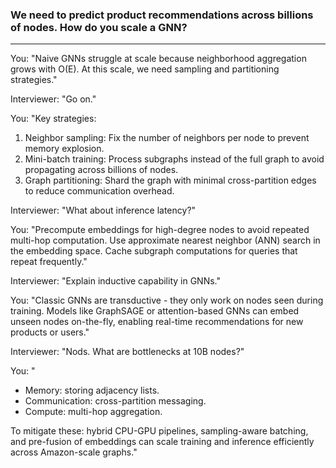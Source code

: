 ### We need to predict product recommendations across billions of nodes. How do you scale a GNN?
---

You: "Naive GNNs struggle at scale because neighborhood aggregation grows with O(E). At this scale, we need sampling and partitioning strategies."

Interviewer: "Go on."

You: "Key strategies:
1. Neighbor sampling: Fix the number of neighbors per node to prevent memory explosion.
2. Mini-batch training: Process subgraphs instead of the full graph to avoid propagating across billions of nodes.
3. Graph partitioning: Shard the graph with minimal cross-partition edges to reduce communication overhead.

Interviewer: "What about inference latency?"

You: "Precompute embeddings for high-degree nodes to avoid repeated multi-hop computation. Use approximate nearest neighbor (ANN) search in the embedding space. Cache subgraph computations for queries that repeat frequently."

Interviewer: "Explain inductive capability in GNNs."

You: "Classic GNNs are transductive - they only work on nodes seen during training. Models like GraphSAGE or attention-based GNNs can embed unseen nodes on-the-fly, enabling real-time recommendations for new products or users."

Interviewer: "Nods. What are bottlenecks at 10B nodes?"

You: "
 - Memory: storing adjacency lists.
 - Communication: cross-partition messaging.
 - Compute: multi-hop aggregation.

To mitigate these: hybrid CPU-GPU pipelines, sampling-aware batching, and pre-fusion of embeddings can scale training and inference efficiently across Amazon-scale graphs."
